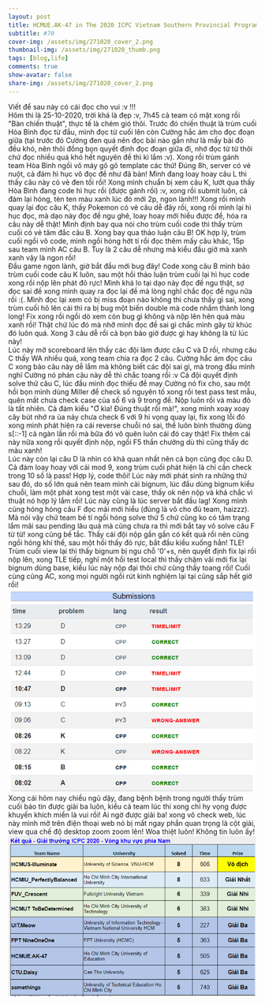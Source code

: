 ```yaml
---
layout: post
title: HCMUE.AK-47 in The 2020 ICPC Vietnam Southern Provincial Programming Contest
subtitle: #70
cover-img: /assets/img/271020_cover_2.png
thumbnail-img: /assets/img/271020_thumb.png
tags: [blog,life]
comments: true
show-avatar: false
share-img: /assets/img/271020_cover_2.png
---
```

Viết để sau này có cái đọc cho vui :v !!!<br/>
Hôm thi là 25-10-2020, trời khá là đẹp :v, 7h45 cả team có mặt xong rồi "Bàn chiến thuật", thực tế là chém gió thôi. Trước đó chiến thuật là trùm cuối Hòa Bình đọc từ đầu, mình đọc từ cuối lên còn Cường hắc ám cho đọc đoạn giữa (tại trước đó Cường đen quá nên đọc bài nào gần như là mấy bài đó đều khó, nên thôi đồng bọn quyết định đọc đoạn giữa đi, nhớ đọc từ từ thôi chứ đọc nhiều quá khó hết nguyên đề thì kì lắm :v). Xong rồi trùm gánh team Hòa Bình ngồi vô máy gõ gõ template các thứ!
Đúng 8h, server có vẻ nuột, cả đám hì hục vô đọc đề như đã bàn! Mình đang loay hoay câu L thì thấy câu này có vẻ đen tối rồi! Xong mình chuẩn bị xem câu K, lướt qua thấy Hòa Bình đang code hì hục rồi (được gánh rồi) :v, xong rồi submit luôn, cả đám lại hóng, tèn ten màu xanh lúc đó mới 2p, ngon lành!!! Xong rồi mình quay lại đọc câu K, thấy Pokemon có vẻ câu dễ đây rồi, xong rồi mình lại hì hục đọc, mà dạo này đọc đề ngu ghê, loay hoay mới hiểu được đề, hóa ra câu này dễ thật! Mình định bay qua nói cho trùm cuối code thì thấy trùm cuối có vẻ tâm đắc câu B. Xong bay qua thảo luận câu B! OK hợp lý, trùm cuối ngồi vô code, mình ngồi hóng hớt tí rồi đọc thêm mấy câu khác, 15p sau team mình AC câu B. Tuy là 2 câu dễ nhưng mà kiểu đầu giờ mà xanh xanh vậy là ngon rồi!<br/>
Đầu game ngon lành, giờ bắt đầu mới bug đây! Code xong câu B mình bảo trùm cuối code câu K luôn, sau một hồi thảo luận trùm cuối lại hì hục code xong rồi nộp lên phát đỏ rực! Mình khá lo tại dạo này đọc đề ngu thật, sợ đọc sai đề xong mình quay ra đọc lại đề mà lòng nghĩ chắc đọc đề ngu nữa rồi :(. Mình đọc lại xem có bị miss đoạn nào không thì chưa thấy gì sai, xong trùm cuối hô lên cái thì ra bị bug một biến double mà code nhầm thành long long! Fix xong rồi ngồi dò xem còn bug gì không và nộp lên hên quá màu xanh rồi! Thật chứ lúc đó mà nhỡ mình đọc đề sai gì chắc mình gãy từ khúc đó luôn quá. Xong 3 câu dễ rồi cả bọn bảo giờ được gì hay không là từ lúc này!<br/>
Lúc này mở scoreboard lên thấy các đội làm được câu C và D rồi, nhưng câu C thấy WA nhiều quá, xong team chia ra đọc 2 câu. Cường hắc ám đọc câu C xong bảo câu này dễ lắm mà không biết các đội sai gì, mà trong đầu mình nghĩ Cường nó phán câu này dễ thì chắc toang rồi :v Cả đội quyết định solve thử câu C, lúc đầu mình đọc thiếu đề may Cường nó fix cho, sau một hồi bọn mình dùng Miller để check số nguyên tố xong rồi test pass test mẫu, quên mất chưa check case của số 6 và 9 trong đề. Nộp luôn rồi và màu đỏ là tất nhiên. Cả đám kiểu "Ơ kìa! Đúng thuật rồi mà!", xong mình xoay xoay cây bút nhớ ra ủa nảy chưa check 6 với 9 hi vọng quay lại, fix xong lỗi đó xong mình phát hiện ra cái reverse chuỗi nó sai, thề luôn bình thường dùng s[::-1] cả ngàn lần rồi mà bữa đó vô quên luôn cái đó cay thật! Fix thêm cái này nữa xong rồi quyết định nộp, ngồi F5 thần chưởng dù thì cũng thấy dc màu xanh!<br/>
Lúc này còn lại câu D là nhìn có khả quan nhất nên cả bọn cũng đọc câu D. Cả đám loay hoay với cái mod 9, xong trùm cuối phát hiện là chỉ cần check trong 10 số là pass! Hợp lý, code thôi! Lúc này mới phát sinh ra những thứ sau đó, do số lớn quá nên team mình cài bignum, lúc đầu dùng bignum kiểu chuỗi, làm một phát xong test một vài case, thấy ok nên nộp và khá chắc vì thuật nó hợp lý lắm rồi! Lúc này cũng là lúc server bắt đầu lag! Xong mình cũng hóng hóng câu F đọc mãi mới hiểu (đúng là vô cho đủ team, haizzz). Mà nói vậy chứ team bé tí ngồi hóng solve thứ 5 chứ cũng ko có tâm trạng lắm mãi sau pending lâu quá mà cũng chưa ra thì mới bắt tay vô solve câu F từ từ! xong cũng bế tắc. Thấy cái đội nộp gần gần có kết quả rồi nên cũng ngồi hóng khí thế, sau một hồi thấy đỏ rực, bắt đầu kiểu xuống hẳn! TLE! Trùm cuối view lại thì thấy bignum bị ngu chỗ '0'+s, nên quyết định fix lại rồi nộp lên, xong TLE tiếp, nghĩ một hồi test local thì thấy chậm vãi mới fix lại bignum dùng base, kiểu lúc này nộp đại thôi chứ cũng thấy toang rồi! Cuối cùng cũng AC, xong mọi người ngồi rút kinh nghiệm lại tại cũng sắp hết giờ rồi!<br/>
![team](/assets/img/271020_1.PNG)<br/>
Xong cái hôm nay chiều ngủ dậy, đang bệnh bệnh trong người thấy trùm cuối báo tin được giải ba luôn, kiểu cả team lúc thi xong chỉ hy vọng được khuyến khích miền là vui rồi! Ai ngờ được giải ba! xong vô check web, lúc này mình mở trên điện thoại web nó bị mất ngay phần quan trọng là cột giải, view qua chế độ desktop zoom zoom lên! Woa thiệt luôn! Không tin luôn ấy!<br/>
![result](/assets/img/271020_2.PNG)<br/>
